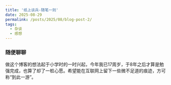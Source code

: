 ```yaml
---
title: '纸上谈兵-随笔一则'
date: 2025-08-29
permalink: /posts/2025/08/blog-post-2/
tags:
  - 杂谈
  - 感想
---
```




### 随便聊聊

做这个博客的想法起于小学时的一时兴起，今年我已17周岁，于8年之后才算是勉强完成，也算了却了一桩心愿。希望能在互联网上留下一些微不足道的痕迹，方可称“到此一游”。
